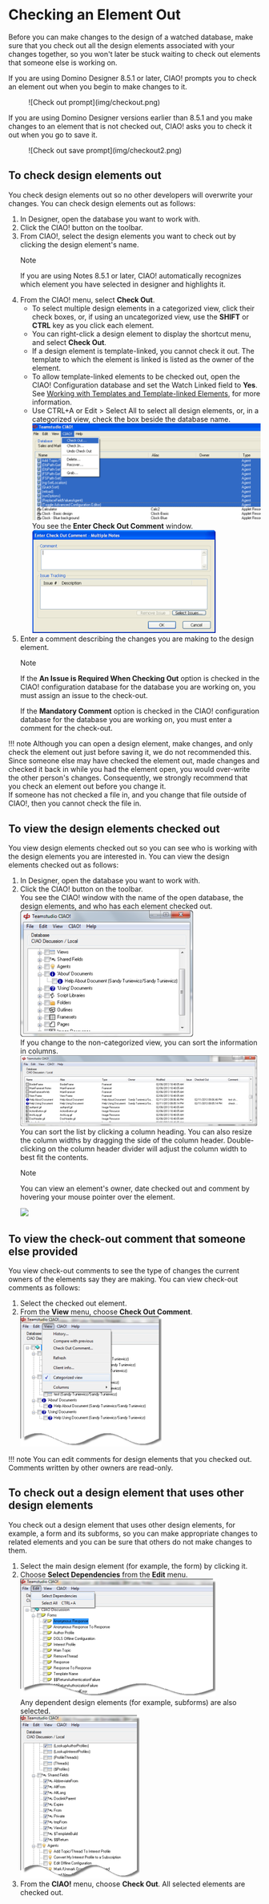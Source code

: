 # Checking an Element Out

Before you can make changes to the design of a watched database, make sure that you check out all the design elements associated with your changes together, so you won't later be stuck waiting to check out elements that someone else is working on.

If you are using Domino Designer 8.5.1 or later, CIAO! prompts you to check an element out when you begin to make changes to it.
<figure markdown="1">
  ![Check out prompt](img/checkout.png)
</figure>

If you are using Domino Designer versions earlier than 8.5.1 and you make changes to an element that is not checked out, CIAO! asks you to check it out when you go to save it. 
<figure markdown="1">
  ![Check out save prompt](img/checkout2.png)
</figure>

## To check design elements out
You check design elements out so no other developers will overwrite your changes. You can check design elements out as follows:

1. In Designer, open the database you want to work with.
2. Click the CIAO! button on the toolbar.
3. From CIAO!, select the design elements you want to check out by clicking the design element's name.
   <div class="admonition">
     <p class="admonition-title">Note</p>
     <p>If you are using Notes 8.5.1 or later, CIAO! automatically recognizes which element you have selected in designer and highlights it.</p>
   </div>
4. From the CIAO! menu, select **Check Out**.
    * To select multiple design elements in a categorized view, click their check boxes, or, if using an uncategorized view, use the **SHIFT** or **CTRL** key as you click each element.
    * You can right-click a design element to display the shortcut menu, and select **Check Out**. 
    * If a design element is template-linked, you cannot check it out. The template to which the element is linked is listed as the owner of the element.
    * To allow template-linked elements to be checked out, open the CIAO! Configuration database and set the Watch Linked field to **Yes**. See [Working with Templates and Template-linked Elements](templates.md), for more information.
    * Use CTRL+A or Edit > Select All to select all design elements, or, in a categorized view, check the box beside the database name.  
![Check Out](img/checkout3.png)  
You see the **Enter Check Out Comment** window.  
![Check Out Comment](img/checkout4.png)
5. Enter a comment describing the changes you are making to the design element.  
   <div class="admonition">
     <p class="admonition-title">Note</p>
     <p>If the <b>An Issue is Required When Checking Out</b> option is checked in the CIAO! configuration database for the database you are working on, you must assign an issue to the check-out.</p>
     <p>If the <b>Mandatory Comment</b> option is checked in the CIAO! configuration database for the database you are working on, you must enter a comment for the check-out.</p>
   </div>
   
!!! note
    Although you can open a design element, make changes, and only check the element out just before saving it, we do not recommended this. Since someone else may have checked the element out, made changes and checked it back in while you had the element open, you would over-write the other person's changes. Consequently, we strongly recommend that you check an element out before you change it.  
    If someone has not checked a file in, and you change that file outside of CIAO!, then you cannot check the file in. 
 
## To view the design elements checked out
You view design elements checked out so you can see who is working with the design elements you are interested in. You can view the design elements checked out as follows:

1. In Designer, open the database you want to work with.
2. Click the CIAO! button on the toolbar.  
   You see the CIAO! window with the name of the open database, the design elements, and who has each element checked out.  
   ![CIAO Window](img/checkout5.png)  
   If you change to the non-categorized view, you can sort the information in columns. 
   ![CIAO Window Flat](img/checkout6.png)  
   You can sort the list by clicking a column heading. You can also resize the column widths by dragging the side of the column header. Double-clicking on the column header divider will adjust the column width to best fit the contents. 
   <div class="admonition">
     <p class="admonition-title">Note</p>
     <p>You can view an element's owner, date checked out and comment by hovering your mouse pointer over the element.</p>
     <img src="../img/checkout7.png"/>
   </div>

## To view the check-out comment that someone else provided
You view check-out comments to see the type of changes the current owners of the elements say they are making. You can view check-out comments as follows:

1. Select the checked out element.
2. From the **View** menu, choose **Check Out Comment**.  
   ![Checkout Comment](img/checkout8.png) 

!!! note
    You can edit comments for design elements that you checked out. Comments written by other owners are read-only.
    
## To check out a design element that uses other design elements
You check out a design element that uses other design elements, for example, a form and its subforms, so you can make appropriate changes to related elements and you can be sure that others do not make changes to them.

1. Select the main design element (for example, the form) by clicking it.
2. Choose **Select Dependencies** from the **Edit** menu.  
   ![Select Dependencies](img/checkout9.png)  
   Any dependent design elements (for example, subforms) are also selected.  
   ![Selected Dependencies](img/checkout10.png)
3. From the **CIAO!** menu, choose **Check Out**. All selected elements are checked out.